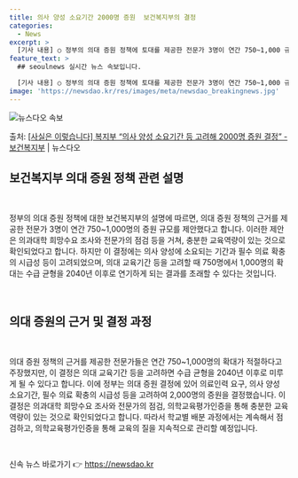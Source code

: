 ```yaml
---
title: 의사 양성 소요기간 2000명 증원  보건복지부의 결정
categories:
  - News
excerpt: >
  [기사 내용] ○ 정부의 의대 증원 정책에 토대를 제공한 전문가 3명이 연간 750~1,000 규모의 증언 …
feature_text: >
  ## seoulnews 실시간 뉴스 속보입니다.

  [기사 내용] ○ 정부의 의대 증원 정책에 토대를 제공한 전문가 3명이 연간 750~1,000 규모의 증언 …
image: 'https://newsdao.kr/res/images/meta/newsdao_breakingnews.jpg'
---
```


![뉴스다오 속보](https://newsdao.kr/res/images/meta/newsdao_breakingnews.jpg)

<p>출처: <a href="https://newsdao.kr/3214" rel="dofollow">[사실은 이렇습니다] 복지부 “의사 양성 소요기간 등 고려해 2000명 증원 결정” - 보건복지부</a> | 뉴스다오</p>

<h2>보건복지부 의대 증원 정책 관련 설명</h2>
<p data-ke-size="size16">&nbsp;</p>
정부의 의대 증원 정책에 대한 보건복지부의 설명에 따르면, 의대 증원 정책의 근거를 제공한 전문가 3명이 연간 750~1,000명의 증원 규모를 제안했다고 합니다. 이러한 제안은 의과대학 희망수요 조사와 전문가의 점검 등을 거쳐, 충분한 교육역량이 있는 것으로 확인되었다고 합니다. 하지만 이 결정에는 의사 양성에 소요되는 기간과 필수 의료 확충의 시급성 등이 고려되었으며, 의대 교육기간 등을 고려할 때 750명에서 1,000명의 확대는 수급 균형을 2040년 이후로 연기하게 되는 결과를 초래할 수 있다는 것입니다.
<p data-ke-size="size16">&nbsp;</p>

<h2 data-ke-size="size26">의대 증원의 근거 및 결정 과정</h2>
<p data-ke-size="size16">&nbsp;</p>

의대 증원 정책의 근거를 제공한 전문가들은 연간 750~1,000명의 확대가 적절하다고 주장했지만, 이 결정은 의대 교육기간 등을 고려하면 수급 균형을 2040년 이후로 미루게 될 수 있다고 합니다. 이에 정부는 의대 증원 결정에 있어 의료인력 요구, 의사 양성 소요기간, 필수 의료 확충의 시급성 등을 고려하여 2,000명의 증원을 결정했습니다. 이 결정은 의과대학 희망수요 조사와 전문가의 점검, 의학교육평가인증을 통해 충분한 교육역량이 있는 것으로 확인되었다고 합니다. 따라서 학교별 배분 과정에서는 계속해서 점검하고, 의학교육평가인증을 통해 교육의 질을 지속적으로 관리할 예정입니다.
<p data-ke-size="size16">&nbsp;</p> 

신속 뉴스 바로가기 👉 <a href="https://newsdao.kr" rel="dofollow">https://newsdao.kr</a>


